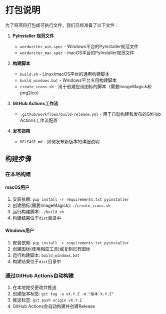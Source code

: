 # 打包说明

为了将项目打包成可执行文件，我们已经准备了以下文件：

1. **PyInstaller 规范文件**
   - `wordwriter_win.spec` - Windows平台的PyInstaller规范文件
   - `wordwriter_mac.spec` - macOS平台的PyInstaller规范文件

2. **构建脚本**
   - `build.sh` - Linux/macOS平台的通用构建脚本
   - `build_windows.bat` - Windows平台专用构建脚本
   - `create_icons.sh` - 用于创建应用图标的脚本（需要ImageMagick和png2ico）

3. **GitHub Actions工作流**
   - `.github/workflows/build-release.yml` - 用于自动构建和发布的GitHub Actions工作流配置

4. **发布指南**
   - `RELEASE.md` - 如何发布新版本的详细说明

## 构建步骤

### 在本地构建

#### macOS用户
1. 安装依赖: `pip install -r requirements.txt pyinstaller`
2. 创建图标(需要ImageMagick): `./create_icons.sh`
3. 运行构建脚本: `./build.sh`
4. 构建结果位于`dist`目录中

#### Windows用户
1. 安装依赖: `pip install -r requirements.txt pyinstaller`
2. 创建图标(使用相应工具)或复制已有图标
3. 运行构建脚本: `build_windows.bat`
4. 构建结果位于`dist`目录中

### 通过GitHub Actions自动构建

1. 在本地提交更改并推送
2. 创建版本标签: `git tag -a vX.Y.Z -m "版本 X.Y.Z"`
3. 推送标签: `git push origin vX.Y.Z`
4. GitHub Actions会自动构建并创建Release